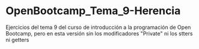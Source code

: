 # OpenBootcamp_Tema_9-Herencia
Ejercicios del tema 9 del curso de introducción a la programación de Open Bootcamp, pero en esta versión sin los modificadores "Private" ni los stters ni getters
